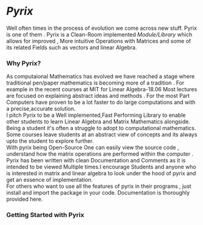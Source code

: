 # *Pyrix* 

Well often times in the process of evolution we come across new stuff. Pyrix is one of them .
Pyrix is a Clean-Room implemented *Module/Library* which allows for improved , More intuitive Operations with Matrices and some of its related Fields such as vectors and linear Algebra.

### Why Pyrix?
As computaional Mathematics has evolved we have reached a stage where traditional pen/paper mathematics is becoming more of a tradition . For example in the recent courses at MIT for Linear Algebra-18.06 Most lectures are focused on explaining abstract ideas and methods . For the most Part Computers have proven to be a lot faster to do large computations and with a precise,accurate solution.  
I pitch Pyrix to be a Well implemented,Fast Performing Library to enable other students to learn Linear Algebra and Matrix Mathematics alongside. Being a student it's often a struggle to adopt to computational mathematics. Some courses leave students at an abstract view of concepts and its always upto the student to explore further.   
With pyrix being Open-Source One can easily view the source code , understand how the matrix operations are performed within the computer . Pyrix has been written with clean Documentation and Comments as it is intended to be viewed Multiple times.I encourage Students and anyone who is interested in matrix and linear algebra to look under the hood of pyrix and get an essence of implementation.   
For others who want to use all the features of pyrix in their programs , just install and import the package in your code. Documentation is thoroughly provided here. 

### Getting Started with Pyrix
